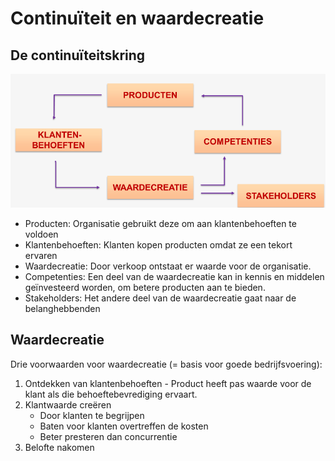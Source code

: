 # Continuïteit en waardecreatie

## De continuïteitskring

![De continuïteitskring](./img/deel_1/continuiteitskring.png)

- Producten: Organisatie gebruikt deze om aan klantenbehoeften te voldoen
- Klantenbehoeften: Klanten kopen producten omdat ze een tekort ervaren
- Waardecreatie: Door verkoop ontstaat er waarde voor de organisatie.
- Competenties: Een deel van de waardecreatie kan in kennis en middelen geïnvesteerd worden, om betere producten aan te bieden.
- Stakeholders: Het andere deel van de waardecreatie gaat naar de belanghebbenden

## Waardecreatie

Drie voorwaarden voor waardecreatie (= basis voor goede bedrijfsvoering):
1. Ontdekken van klantenbehoeften - Product heeft pas waarde voor de klant als die behoeftebevrediging ervaart.
2. Klantwaarde creëren
    - Door klanten te begrijpen
    - Baten voor klanten overtreffen de kosten
    - Beter presteren dan concurrentie
3. Belofte nakomen